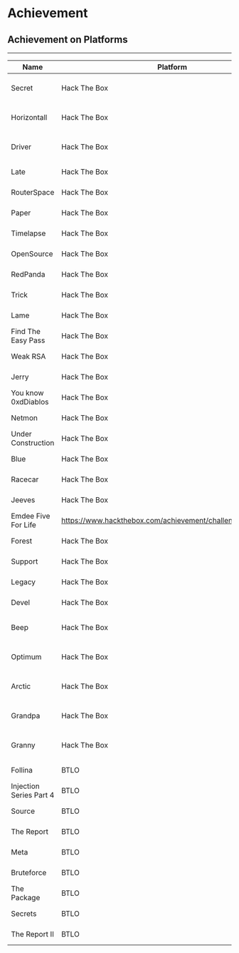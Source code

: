 # Achievement

## Achievement on Platforms
---
|Name|Platform|Links|Date|
|----|--------|-----|----|
|Secret|Hack The Box|https://www.hackthebox.com/achievement/machine/420156/408|11 January 2022|
|Horizontall|Hack The Box|https://www.hackthebox.com/achievement/machine/420156/374|23 January 2022|
|Driver|Hack The Box|https://www.hackthebox.com/achievement/machine/420156/387|25 January 2022|
|Late|Hack The Box|https://www.hackthebox.com/achievement/machine/420156/463|1 June 2022|
|RouterSpace|Hack The Box|https://www.hackthebox.com/achievement/machine/420156/444|2 June 2022|
|Paper|Hack The Box|https://www.hackthebox.com/achievement/machine/420156/432|22 June 2022|
|Timelapse|Hack The Box|https://www.hackthebox.com/achievement/machine/420156/452|29 June 2022|
|OpenSource|Hack The Box|https://www.hackthebox.com/achievement/machine/420156/471|20 July 2022|
|RedPanda|Hack The Box|https://www.hackthebox.com/achievement/machine/420156/481|28 July 2022|
|Trick|Hack The Box|https://www.hackthebox.com/achievement/machine/420156/477|9 August 2022|
|Lame|Hack The Box|https://www.hackthebox.com/achievement/machine/420156/1|14 August 2022|
|Find The Easy Pass|Hack The Box|https://www.hackthebox.com/achievement/challenge/420156/5|15 August 2022|
|Weak RSA|Hack The Box|https://www.hackthebox.com/achievement/challenge/420156/6|15 August 2022|
|Jerry|Hack The Box|https://www.hackthebox.com/achievement/machine/420156/144|15 August 2022|
|You know 0xdDiablos|Hack The Box|https://www.hackthebox.com/achievement/challenge/420156/106|15 August 2022|
|Netmon|Hack The Box|https://www.hackthebox.com/achievement/machine/420156/177|16 August 2022|
|Under Construction|Hack The Box|https://www.hackthebox.com/achievement/challenge/420156/111|16 August 2022|
|Blue|Hack The Box|https://www.hackthebox.com/achievement/machine/420156/51|16 August 2022|
|Racecar|Hack The Box|https://www.hackthebox.com/achievement/challenge/420156/242|16 August 2022|
|Jeeves|Hack The Box|https://www.hackthebox.com/achievement/challenge/420156/167|16 August 2022|
|Emdee Five For Life|https://www.hackthebox.com/achievement/challenge/420156/67|16 August 2022|
|Forest|Hack The Box|https://www.hackthebox.com/achievement/machine/420156/212|17 August 2022|
|Support|Hack The Box|https://www.hackthebox.com/achievement/machine/420156/484|19 August 2022|
|Legacy|Hack The Box|https://www.hackthebox.com/achievement/machine/420156/2|23 August 2022|
|Devel|Hack The Box|https://www.hackthebox.com/achievement/machine/420156/3|24 August 2022|
|Beep|Hack The Box|https://www.hackthebox.com/achievement/machine/420156/5|3 September 2022|
|Optimum|Hack The Box|https://www.hackthebox.com/achievement/machine/420156/6|7 September 2022|
|Arctic|Hack The Box|https://www.hackthebox.com/achievement/machine/420156/9|10 September 2022|
|Grandpa|Hack The Box|https://www.hackthebox.com/achievement/machine/420156/13|16 September 2022|
|Granny|Hack The Box|https://www.hackthebox.com/achievement/machine/420156/14|22 September 2022|
|Follina|BTLO|https://blueteamlabs.online/achievement/share/challenge/29099/43|22 July 2022|
|Injection Series Part 4|BTLO|https://blueteamlabs.online/achievement/share/challenge/29099/41|23 July 2022|
|Source|BTLO|https://blueteamlabs.online/achievement/share/challenge/29099/38|24 July 2022|
|The Report|BTLO|https://blueteamlabs.online/achievement/share/challenge/29099/42|24 July 2022|
|Meta|BTLO|https://blueteamlabs.online/achievement/share/challenge/29099/39|24 July 2022|
|Bruteforce|BTLO|https://blueteamlabs.online/achievement/share/challenge/29099/40|24 July 2022|
|The Package|BTLO|https://blueteamlabs.online/achievement/share/challenge/29099/37|25 July 2022|
|Secrets|BTLO|https://blueteamlabs.online/achievement/share/challenge/29099/35|26 July 2022|
|The Report II|BTLO|https://blueteamlabs.online/achievement/share/challenge/29099/44|27 July 2022|
